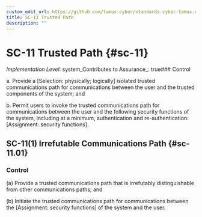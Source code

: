 ```yaml
---
custom_edit_url: https://github.com/tamus-cyber/standards.cyber.tamus.edu/tree/main/static/content/tamus.edu/TAMUS_profile.xml
title: SC-11 Trusted Path
description: ""
---
```


# SC-11 Trusted Path {#sc-11}

_Implementation Level_: system_Contributes to Assurance_: true### Control

a. Provide a [Selection: physically; logically] isolated trusted communications path for communications between the user and the trusted components of the system; and

b. Permit users to invoke the trusted communications path for communications between the user and the following security functions of the system, including at a minimum, authentication and re-authentication: [Assignment: security functions].

## SC-11(1) Irrefutable Communications Path {#sc-11.01}

### Control

(a) Provide a trusted communications path that is irrefutably distinguishable from other communications paths; and

(b) Initiate the trusted communications path for communications between the [Assignment: security functions] of the system and the user.


